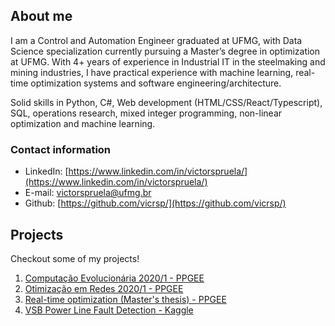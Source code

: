 ## About me

I am a Control and Automation Engineer graduated at UFMG, with Data Science specialization currently pursuing a Master’s degree in optimization at UFMG. With 4+ years of experience in Industrial IT in the steelmaking and mining industries, I have practical experience with machine learning, real-time optimization systems and software engineering/architecture. 

Solid skills in Python, C#, Web development (HTML/CSS/React/Typescript), SQL, operations research, mixed integer programming, non-linear optimization and machine learning. 

### Contact information
- LinkedIn: [https://www.linkedin.com/in/victorspruela/](https://www.linkedin.com/in/victorspruela/)
- E-mail: [victorspruela@ufmg.br](mailto:victorspruela@ufmg.br)
- Github: [https://github.com/vicrsp/](https://github.com/vicrsp/)

## Projects
Checkout some of my projects!

1. [Computação Evolucionária 2020/1 - PPGEE](https://github.com/vicrsp/ce-ppgee)
2. [Otimização em Redes 2020/1 - PPGEE](https://github.com/vicrsp/otredes-ppgee)
3. [Real-time optimization (Master's thesis) - PPGEE](https://github.com/vicrsp/rto)
4. [VSB Power Line Fault Detection - Kaggle](https://github.com/vicrsp/mlen-capstone-udacity)


